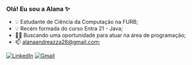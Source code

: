 ### Olá! Eu sou a Alana ✨

- 💡 Estudante de Ciência da Computação na FURB;
- 💡 Recém formada do curso Entra 21 - Java;
- 👩‍💻 Buscando uma oportunidade para atuar na área de programação;
- 📫 alanaandreazza26@gmail.com;

[![LinkedIn](https://img.shields.io/badge/LinkedIn-0077B5?style=for-the-badge&logo=linkedin&logoColor=white)](https://www.linkedin.com/in/alanaandreazza/)
[![Gmail](https://img.shields.io/badge/Gmail-D14836?style=for-the-badge&logo=gmail&logoColor=white)](mailto:alanaandreazza26@gmail.com)



